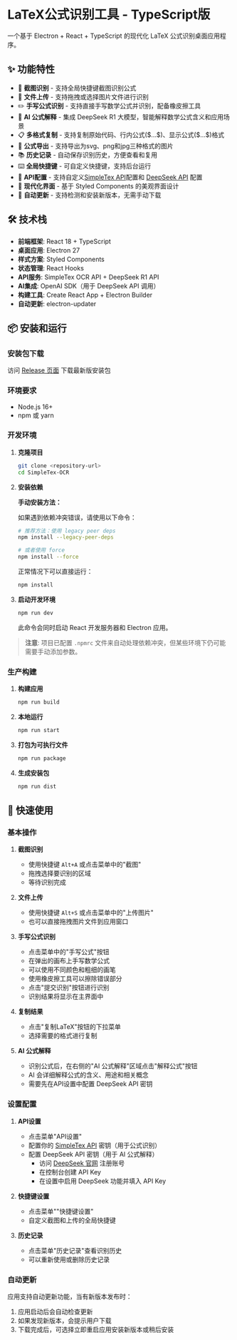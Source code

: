 # LaTeX公式识别工具 - TypeScript版

一个基于 Electron + React + TypeScript 的现代化 LaTeX 公式识别桌面应用程序。

## ✨ 功能特性

- 📸 **截图识别** - 支持全局快捷键截图识别公式
- 📁 **文件上传** - 支持拖拽或选择图片文件进行识别
- ✏️ **手写公式识别** - 支持直接手写数学公式并识别，配备橡皮擦工具
- 🤖 **AI 公式解释** - 集成 DeepSeek R1 大模型，智能解释数学公式含义和应用场景
- 📋 **多格式复制** - 支持复制原始代码、行内公式(\$...\$)、显示公式(\$$...\$$)格式
- 📁 **公式导出** - 支持导出为svg、png和jpg三种格式的图片
- 📚 **历史记录** - 自动保存识别历史，方便查看和复用
- ⌨️ **全局快捷键** - 可自定义快捷键，支持后台运行
- 🔑 **API配置** - 支持自定义[SimpleTex API](https://simpletex.cn/)配置和 [DeepSeek API](https://platform.deepseek.com/) 配置
- 🎨 **现代化界面** - 基于 Styled Components 的美观界面设计
- 🔄 **自动更新** - 支持检测和安装新版本，无需手动下载

## 🛠️ 技术栈

- **前端框架**: React 18 + TypeScript
- **桌面应用**: Electron 27
- **样式方案**: Styled Components
- **状态管理**: React Hooks
- **API服务**: SimpleTex OCR API + DeepSeek R1 API
- **AI集成**: OpenAI SDK（用于 DeepSeek API 调用）
- **构建工具**: Create React App + Electron Builder
- **自动更新**: electron-updater

## 📦 安装和运行

### 安装包下载

访问 [Release 页面](https://github.com/Louaq/TexStudio/releases) 下载最新版安装包

### 环境要求

- Node.js 16+ 
- npm 或 yarn

### 开发环境

1. **克隆项目**
   ```bash
   git clone <repository-url>
   cd SimpleTex-OCR
   ```

2. **安装依赖**
   
   **手动安装方法：**
   
   如果遇到依赖冲突错误，请使用以下命令：
   ```bash
   # 推荐方法：使用 legacy peer deps
   npm install --legacy-peer-deps
   
   # 或者使用 force
   npm install --force
   ```
   
   正常情况下可以直接运行：
   ```bash
   npm install
   ```

3. **启动开发环境**
   ```bash
   npm run dev
   ```
   此命令会同时启动 React 开发服务器和 Electron 应用。

> **注意**: 项目已配置 `.npmrc` 文件来自动处理依赖冲突，但某些环境下仍可能需要手动添加参数。

### 生产构建

1. **构建应用**
   ```bash
   npm run build
   ```
2. **本地运行**
   ```bash
   npm run start
   ```

3. **打包为可执行文件**
   ```bash
   npm run package
   ```

4. **生成安装包**
   ```bash
   npm run dist
   ```

## 🚀 快速使用

### 基本操作

1. **截图识别**
   - 使用快捷键 `Alt+A` 或点击菜单中的"截图"
   - 拖拽选择要识别的区域
   - 等待识别完成

2. **文件上传**
   - 使用快捷键 `Alt+S` 或点击菜单中的"上传图片"
   - 也可以直接拖拽图片文件到应用窗口

3. **手写公式识别**
   - 点击菜单中的"手写公式"按钮
   - 在弹出的画布上手写数学公式
   - 可以使用不同颜色和粗细的画笔
   - 使用橡皮擦工具可以擦除错误部分
   - 点击"提交识别"按钮进行识别
   - 识别结果将显示在主界面中

4. **复制结果**
   - 点击"复制LaTeX"按钮的下拉菜单
   - 选择需要的格式进行复制

5. **AI 公式解释**
   - 识别公式后，在右侧的"AI 公式解释"区域点击"解释公式"按钮
   - AI 会详细解释公式的含义、用途和相关概念
   - 需要先在API设置中配置 DeepSeek API 密钥

### 设置配置

1. **API设置**
   - 点击菜单"API设置"
   - 配置你的 [SimpleTex API](https://simpletex.cn/) 密钥（用于公式识别）
   - 配置 DeepSeek API 密钥（用于 AI 公式解释）
     - 访问 [DeepSeek 官网](https://platform.deepseek.com) 注册账号
     - 在控制台创建 API Key
     - 在设置中启用 DeepSeek 功能并填入 API Key

2. **快捷键设置**
   - 点击菜单""快捷键设置"
   - 自定义截图和上传的全局快捷键

3. **历史记录**
   - 点击菜单"历史记录"查看识别历史
   - 可以重新使用或删除历史记录

### 自动更新

应用支持自动更新功能，当有新版本发布时：

1. 应用启动后会自动检查更新
2. 如果发现新版本，会提示用户下载
3. 下载完成后，可选择立即重启应用安装新版本或稍后安装





